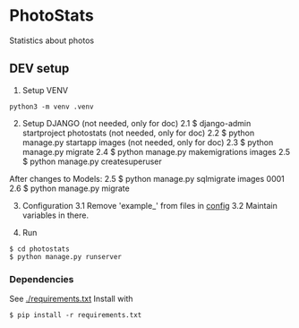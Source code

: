 # PhotoStats
Statistics about photos


## DEV setup
1. Setup VENV
```
python3 -m venv .venv
```

2. Setup DJANGO (not needed, only for doc)
    2.1 $ django-admin startproject photostats (not needed, only for doc)
    2.2 $ python manage.py startapp images (not needed, only for doc)
    2.3 $ python manage.py migrate
    2.4 $ python manage.py makemigrations images
    2.5 $ python manage.py createsuperuser

After changes to Models:
    2.5 $ python manage.py sqlmigrate images 0001
    2.6 $ python manage.py migrate

3. Configuration
3.1 Remove 'example_' from files in [config](.config/)
3.2 Maintain variables in there.


4. Run
```
$ cd photostats
$ python manage.py runserver
```

### Dependencies
See [./requirements.txt](./requirements.txt) 
Install with
```
$ pip install -r requirements.txt
```